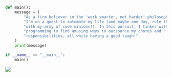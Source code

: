 ```python
def main():
    message = (
        "As a firm believer in the 'work smarter, not harder' philosophy, " +
        "I'm on a quest to automate my life (and maybe one day, rule the world " +
        "with my army of code minions!). In this pursuit, I tinker with " +
        "programming to find amusing ways to outsource my chores and " +
        "responsibilities, all while having a good laugh!"
    )
    print(message)

if __name__ == "__main__":
    main()
```
<picture>
<source 
  srcset="https://github-readme-stats.vercel.app/api?username=christian305&show_icons=true&theme=dark"
  media="(prefers-color-scheme: dark)"
/>
<source
  srcset="https://github-readme-stats.vercel.app/api?username=christian305&show_icons=true"
  media="(prefers-color-scheme: light), (prefers-color-scheme: no-preference)"
/>
<img src="https://github-readme-stats.vercel.app/api?username=christian305&show_icons=true" />
</picture>
<!--
**christian305/christian305** is a ✨ _special_ ✨ repository because its `README.md` (this file) appears on your GitHub profile.

Here are some ideas to get you started:

- 🔭 I’m currently working on ...
- 🌱 I’m currently learning ...
- 👯 I’m looking to collaborate on ...
- 🤔 I’m looking for help with ...
- 💬 Ask me about ...
- 📫 How to reach me: ...
- 😄 Pronouns: ...
- ⚡ Fun fact: ...
-->
